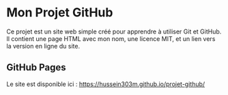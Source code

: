 # Mon Projet GitHub

Ce projet est un site web simple créé pour apprendre à utiliser Git et GitHub.  
Il contient une page HTML avec mon nom, une licence MIT, et un lien vers la version en ligne du site.

## GitHub Pages

Le site est disponible ici : https://hussein303m.github.io/projet-github/
